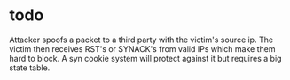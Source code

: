 # todo
Attacker spoofs a packet to a third party with the victim's source ip. The victim then receives RST's or SYNACK's from valid IPs which make them hard to block. A syn cookie system will protect against it but requires a big state table.